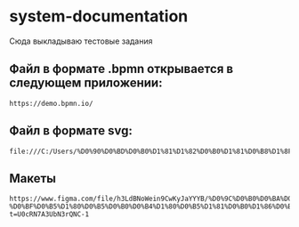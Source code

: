 # system-documentation

Сюда выкладываю тестовые задания

## Файл в формате .bpmn открывается в следующем приложении:
```
https://demo.bpmn.io/
```
## Файл в формате svg:
```
file:///C:/Users/%D0%90%D0%BD%D0%B0%D1%81%D1%82%D0%B0%D1%81%D0%B8%D1%8F%20%D0%9A%D0%BD%D1%8F%D0%B7%D0%B5%D0%B2%D0%B0/Downloads/diagram.svg
```
## Макеты
```
https://www.figma.com/file/h3LdBNoWein9CwKyJaYYYB/%D0%9C%D0%B0%D0%BA%D0%B5%D1%82-%D0%BF%D0%B5%D1%80%D0%B5%D0%B0%D0%B4%D1%80%D0%B5%D1%81%D0%B0%D1%86%D0%B8%D1%8F?t=U0cRN7A3UbN3rQNC-1
```
